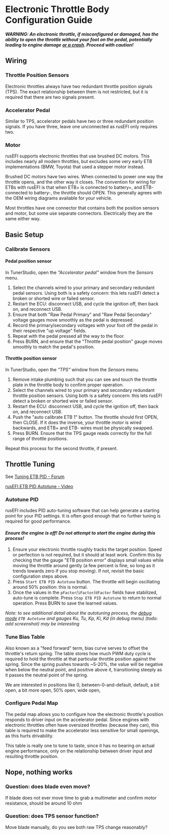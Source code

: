 # Electronic Throttle Body Configuration Guide

***WARNING: An electronic throttle, if misconfigured or damaged, has the ability to open the throttle without your foot on the pedal, potentially leading to engine damage [or a crash](https://en.wikipedia.org/wiki/2009%E2%80%9311_Toyota_vehicle_recalls).  Proceed with caution!***

## Wiring

### Throttle Position Sensors

Electronic throttles always have two redundant throttle position signals (TPS).  The exact relationship between them is not restricted, but it is required that there are two signals present.

### Accelerator Pedal

Similar to TPS, accelerator pedals have two or three redundant position signals.  If you have three, leave one unconnected as rusEFI only requires two.

### Motor

rusEFI supports electronic throttles that use brushed DC motors.  This includes nearly all modern throttles, but excludes some very early ETB implementations (BMW, Toyota) that used a stepper motor instead.

Brushed DC motors have two wires.  When connected to power one way the throttle opens, and the other way it closes. The convention for wiring for ETBs with rusEFI is that when ETB+ is connected to battery+, and ETB- connected to battery-, the throttle should OPEN.  This generally agrees with the OEM wiring diagrams available for your vehicle.

Most throttles have one connector that contains both the position sensors and motor, but some use separate connectors. Electrically they are the same either way.

## Basic Setup

### Calibrate Sensors

#### Pedal position sensor

In TunerStudio, open the *"Accelerator pedal"* window from the *Sensors* menu.

1. Select the channels wired to your primary and secondary redundant pedal sensors.  Using both is a safety concern: this lets rusEFI detect a broken or shorted wire or failed sensor.
2. Restart the ECU: disconnect USB, and cycle the ignition off, then back on, and reconnect USB.
3. Ensure that both "Raw Pedal Primary" and "Raw Pedal Secondary" voltage gauges move smoothly as the pedal is depressed.
4. Record the primary/secondary voltages with your foot off the pedal in their respective "up voltage" fields.
5. Repeat with the pedal pressed all the way to the floor.
6. Press BURN, and ensure that the "Throttle pedal position" gauge moves smoothly to match the pedal's position.

#### Throttle position sensor

In TunerStudio, open the *"TPS"* window from the *Sensors* menu.

1. Remove intake plumbing such that you can see and touch the throttle plate in the throttle body to confirm proper operation.
2. Select the channels wired to your primary and secondary redundant throttle position sensors.  Using both is a safety concern: this lets rusEFI detect a broken or shorted wire or failed sensor.
3. Restart the ECU: disconnect USB, and cycle the ignition off, then back on, and reconnect USB.
4. Push the "auto calibrate ETB 1" button. The throttle should first OPEN, then CLOSE. If it does the inverse, your throttle motor is wired backwards, and ETB+ and ETB- wires must be physically swapped.
5. Press BURN. Ensure that the TPS gauge reads correctly for the full range of throttle positions.

Repeat this process for the second throttle, if present.

## Throttle Tuning

See [Tuning ETB PID - Forum](https://rusefi.com/forum/viewtopic.php?f=5&t=592&start=150#p32044)

[rusEFI ETB PID Autotune - Video](https://www.youtube.com/watch?v=USU0nnekokA)

### Autotune PID

rusEFI includes PID auto-tuning software that can help generate a starting point for your PID settings.  It is often good enough that no further tuning is required for good performance.

#### *Ensure the engine is off! Do not attempt to start the engine during this process!*

1. Ensure your electronic throttle roughly tracks the target position.  Speed or perfection is not required, but it should at least work. Confirm this by checking that the gauge "ETB position error" displays small values while moving the throttle around gently (a few percent is fine, so long as it trends towards zero if you stop moving).  If not, revisit the basic configuration steps above.
2. Press `Start ETB PID Autotune` button.  The throttle will begin oscillating around 50% position: this is normal.
3. Once the values in the `pFactor`/`iFactor`/`dFactor` fields have stabilized, auto-tune is complete.  Press `Stop ETB PID Autotune` to return to normal operation.  Press BURN to save the learned values.

*Note: to see additional detail about the autotuning process, the [debug mode](Debug-Mode) `ETB Autotune` and gauges Ku, Tu, Kp, Ki, Kd (in debug menu) (todo: add screenshot) may be interesting*

### Tune Bias Table

Also known as a "feed forward" term, bias curve serves to offset the throttle's return spring. The table stores how much PWM duty cycle is required to hold the throttle at that particular throttle position against the spring.  Since the spring pushes towards ~5-20%, the value will be negative when below the neutral point, and positive above it, transitioning steeply as it passes the neutral point of the spring.

We are interested in positions like 0, between-0-and-default, default, a bit open, a bit more open, 50% open, wide open,

### Configure Pedal Map

The pedal map allows you to configure how the electronic throttle's position responds to driver input on the accelerator pedal.  Since engines with electronic throttles often have oversized throttles (because they can), this table is required to make the accelerator less sensitive for small openings, as this hurts drivability.

This table is really one to tune to taste, since it has no bearing on actual engine performance, only on the relationship between driver input and resulting throttle position.


## Nope, nothing works

### Question: does blade even move?

If blade does not ever move time to grab a multimeter and confirm motor resistance, should be around 10 ohm

### Question: does TPS sensor function?

Move blade manually, do you see both raw TPS change reasonably?
